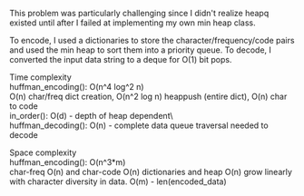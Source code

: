 This problem was particularly challenging since I didn't realize heapq existed until after I failed at implementing my 
own min heap class.

To encode, I used a dictionaries to store the character/frequency/code pairs and used the min heap to sort them into a 
priority queue. To decode, I converted the input data string to a deque for O(1) bit pops.


Time complexity\
huffman_encoding(): O(n^4 log^2 n)\
O(n) char/freq dict creation, O(n^2 log n) heappush (entire dict), O(n) char to code\
in_order(): O(d) - depth of heap dependent\  
huffman_decoding(): O(n) - complete data queue traversal needed to decode


Space complexity\
huffman_encoding(): O(n^3*m)\
char-freq O(n) and char-code O(n) dictionaries and heap O(n) grow linearly with 
character diversity in data. O(m) - len(encoded_data)

